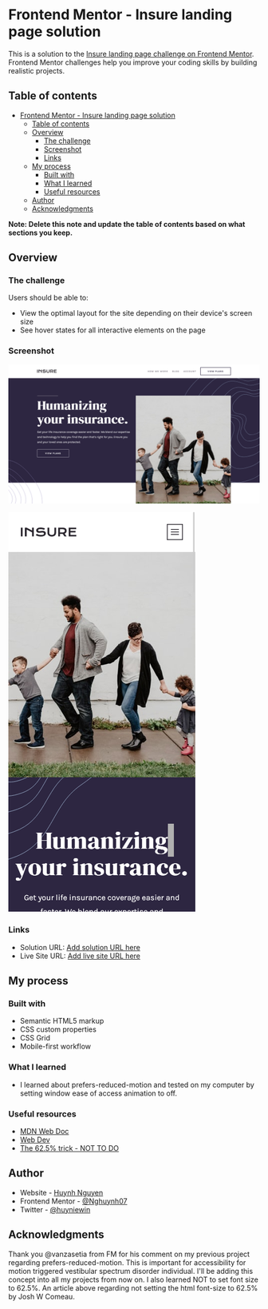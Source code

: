 # Frontend Mentor - Insure landing page solution

This is a solution to the [Insure landing page challenge on Frontend Mentor](https://www.frontendmentor.io/challenges/insure-landing-page-uTU68JV8). Frontend Mentor challenges help you improve your coding skills by building realistic projects.

## Table of contents

- [Frontend Mentor - Insure landing page solution](#frontend-mentor---insure-landing-page-solution)
  - [Table of contents](#table-of-contents)
  - [Overview](#overview)
    - [The challenge](#the-challenge)
    - [Screenshot](#screenshot)
    - [Links](#links)
  - [My process](#my-process)
    - [Built with](#built-with)
    - [What I learned](#what-i-learned)
    - [Useful resources](#useful-resources)
  - [Author](#author)
  - [Acknowledgments](#acknowledgments)

**Note: Delete this note and update the table of contents based on what sections you keep.**

## Overview

### The challenge

Users should be able to:

- View the optimal layout for the site depending on their device's screen size
- See hover states for all interactive elements on the page

### Screenshot

![Desktop Version](./finished__img/desktop.png)

![Mobile Version](./finished__img/mobile.png)

### Links

- Solution URL: [Add solution URL here](https://github.com/Nghuynh07/insure__landing__page)
- Live Site URL: [Add live site URL here](https://strong-shortbread-95623c.netlify.app/)

## My process

### Built with

- Semantic HTML5 markup
- CSS custom properties
- CSS Grid
- Mobile-first workflow

### What I learned

- I learned about prefers-reduced-motion and tested on my computer by setting window ease of access animation to off.

### Useful resources

- [MDN Web Doc](https://developer.mozilla.org/en-US/docs/Web/CSS/@media/prefers-reduced-motion)
- [Web Dev](https://web.dev/prefers-reduced-motion/)
- [The 62.5% trick - NOT TO DO](https://www.joshwcomeau.com/css/surprising-truth-about-pixels-and-accessibility/#the-625-trick)

## Author

- Website - [Huynh Nguyen](https://huynhtn.com/)
- Frontend Mentor - [@Nghuynh07](https://www.frontendmentor.io/profile/Nghuynh07)
- Twitter - [@huyniewin](https://twitter.com/huyniewin)

## Acknowledgments

Thank you @vanzasetia from FM for his comment on my previous project regarding prefers-reduced-motion. This is important for accessibility for motion triggered vestibular spectrum disorder individual. I'll be adding this concept into all my projects from now on. I also learned NOT to set font size to 62.5%. An article above regarding not setting the html font-size to 62.5% by Josh W Comeau.
